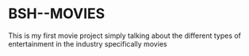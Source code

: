 # BSH--MOVIES
This is my first movie project simply talking about the different types of entertainment in the industry specifically movies 
